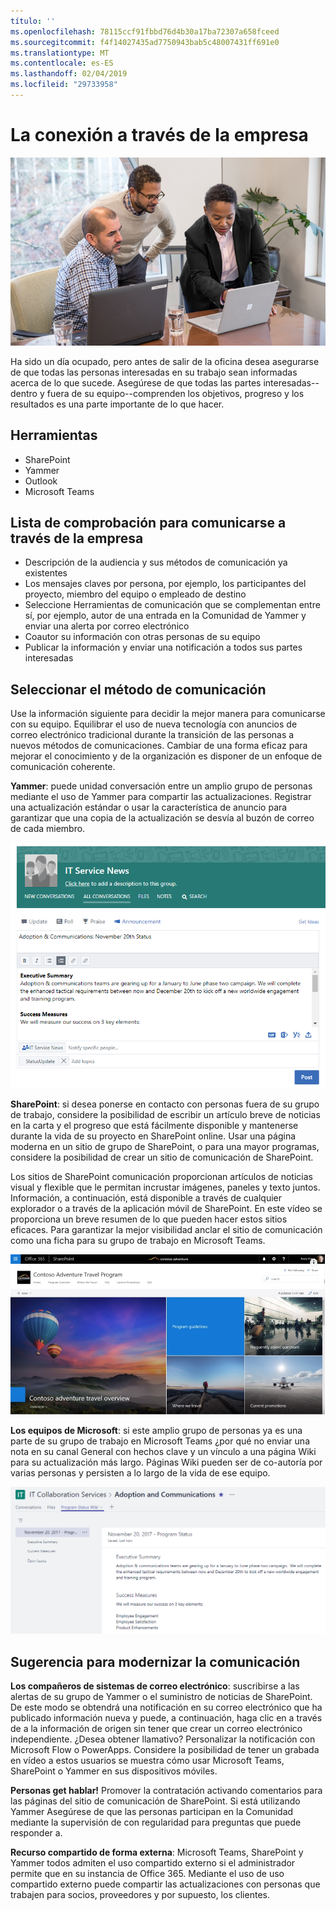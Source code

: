 ```yaml
---
título: ''
ms.openlocfilehash: 78115ccf91fbbd76d4b30a17ba72307a658fceed
ms.sourcegitcommit: f4f14027435ad7750943bab5c48007431ff691e0
ms.translationtype: MT
ms.contentlocale: es-ES
ms.lasthandoff: 02/04/2019
ms.locfileid: "29733958"
---
```

# <a name="connecting-across-the-company"></a>La conexión a través de la empresa

![Conectar visual](media/ditl_crosscompany.png)

Ha sido un día ocupado, pero antes de salir de la oficina desea asegurarse de que todas las personas interesadas en su trabajo sean informadas acerca de lo que sucede. Asegúrese de que todas las partes interesadas--dentro y fuera de su equipo--comprenden los objetivos, progreso y los resultados es una parte importante de lo que hacer.  

## <a name="tools"></a>Herramientas
- SharePoint
- Yammer
- Outlook
- Microsoft Teams 

## <a name="checklist-for-communicating-across-the-company"></a>Lista de comprobación para comunicarse a través de la empresa
- Descripción de la audiencia y sus métodos de comunicación ya existentes
- Los mensajes claves por persona, por ejemplo, los participantes del proyecto, miembro del equipo o empleado de destino
- Seleccione Herramientas de comunicación que se complementan entre sí, por ejemplo, autor de una entrada en la Comunidad de Yammer y enviar una alerta por correo electrónico 
- Coautor su información con otras personas de su equipo
- Publicar la información y enviar una notificación a todos sus partes interesadas 
 
## <a name="select-your-communication-method"></a>Seleccionar el método de comunicación
Use la información siguiente para decidir la mejor manera para comunicarse con su equipo. Equilibrar el uso de nueva tecnología con anuncios de correo electrónico tradicional durante la transición de las personas a nuevos métodos de comunicaciones. Cambiar de una forma eficaz para mejorar el conocimiento y de la organización es disponer de un enfoque de comunicación coherente. 

**Yammer**: puede unidad conversación entre un amplio grupo de personas mediante el uso de Yammer para compartir las actualizaciones. Registrar una actualización estándar o usar la característica de anuncio para garantizar que una copia de la actualización se desvía al buzón de correo de cada miembro. 

![Entrada de medios sociales](media/ditl_IT-Service-News.png)

**SharePoint**: si desea ponerse en contacto con personas fuera de su grupo de trabajo, considere la posibilidad de escribir un artículo breve de noticias en la carta y el progreso que está fácilmente disponible y mantenerse durante la vida de su proyecto en SharePoint online. Usar una página moderna en un sitio de grupo de SharePoint, o para una mayor programas, considere la posibilidad de crear un sitio de comunicación de SharePoint. 

Los sitios de SharePoint comunicación proporcionan artículos de noticias visual y flexible que le permitan incrustar imágenes, paneles y texto juntos. Información, a continuación, está disponible a través de cualquier explorador o a través de la aplicación móvil de SharePoint. En este vídeo se proporciona un breve resumen de lo que pueden hacer estos sitios eficaces. Para garantizar la mejor visibilidad anclar el sitio de comunicación como una ficha para su grupo de trabajo en Microsoft Teams.

![Ejemplo comunicación sitio en SharePoint online](media/ditl_Comm-Site.png)

**Los equipos de Microsoft**: si este amplio grupo de personas ya es una parte de su grupo de trabajo en Microsoft Teams ¿por qué no enviar una nota en su canal General con hechos clave y un vínculo a una página Wiki para su actualización más largo.  Páginas Wiki pueden ser de co-autoría por varias personas y persisten a lo largo de la vida de ese equipo. 

![captura de pantalla de una página Wiki en Microsoft Teams](media/ditl_Teams-Wiki.png)

## <a name="tip-to-modernize-your-communication"></a>Sugerencia para modernizar la comunicación

**Los compañeros de sistemas de correo electrónico**: suscribirse a las alertas de su grupo de Yammer o el suministro de noticias de SharePoint.  De este modo se obtendrá una notificación en su correo electrónico que ha publicado información nueva y puede, a continuación, haga clic en a través de a la información de origen sin tener que crear un correo electrónico independiente.  ¿Desea obtener llamativo?  Personalizar la notificación con Microsoft Flow o PowerApps. Considere la posibilidad de tener un grabada en vídeo a estos usuarios se muestra cómo usar Microsoft Teams, SharePoint o Yammer en sus dispositivos móviles. 

**Personas get hablar!** Promover la contratación activando comentarios para las páginas del sitio de comunicación de SharePoint.  Si está utilizando Yammer Asegúrese de que las personas participan en la Comunidad mediante la supervisión de con regularidad para preguntas que puede responder a. 

**Recurso compartido de forma externa**: Microsoft Teams, SharePoint y Yammer todos admiten el uso compartido externo si el administrador permite que en su instancia de Office 365.  Mediante el uso de uso compartido externo puede compartir las actualizaciones con personas que trabajen para socios, proveedores y por supuesto, los clientes.